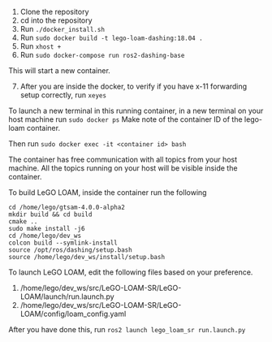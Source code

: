 1. Clone the repository
2. cd into the repository
3. Run ```./docker_install.sh```
4. Run ```sudo docker build -t lego-loam-dashing:18.04 .```
5. Run ```xhost +```
6. Run ```sudo docker-compose run ros2-dashing-base```

This will start a new container.

7. After you are inside the docker, to verify if you have x-11 forwarding setup correctly, run ```xeyes```

To launch a new terminal in this running container, in a new terminal on your host machine run ```sudo docker ps``` Make note of the container ID of the lego-loam container. 

Then run ```sudo docker exec -it <container id> bash```

The container has free communication with all topics from your host machine. All the topics running on your host will be visible inside the container.


To build LeGO LOAM, inside the container run the following
```
cd /home/lego/gtsam-4.0.0-alpha2
mkdir build && cd build
cmake ..
sudo make install -j6
cd /home/lego/dev_ws
colcon build --symlink-install
source /opt/ros/dashing/setup.bash
source /home/lego/dev_ws/install/setup.bash
```

To launch LeGO LOAM, edit the following files based on your preference.
1. /home/lego/dev_ws/src/LeGO-LOAM-SR/LeGO-LOAM/launch/run.launch.py
2. /home/lego/dev_ws/src/LeGO-LOAM-SR/LeGO-LOAM/config/loam_config.yaml

After you have done this, run ```ros2 launch lego_loam_sr run.launch.py```